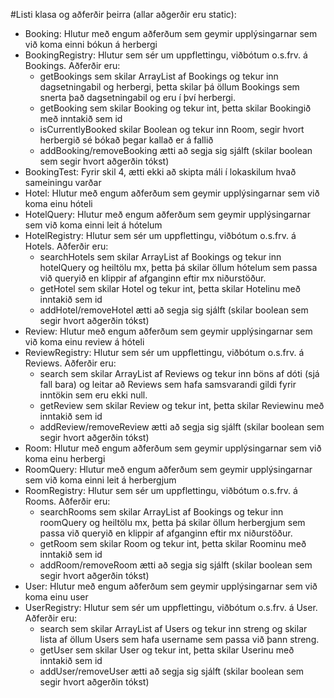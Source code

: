 #Listi klasa og aðferðir þeirra (allar aðgerðir eru static):
- Booking: Hlutur með engum aðferðum sem geymir upplýsingarnar sem við koma einni bókun á herbergi
- BookingRegistry: Hlutur sem sér um uppflettingu, viðbótum o.s.frv. á Bookings. Aðferðir eru:
  * getBookings sem skilar ArrayList af Bookings og tekur inn dagsetningabil og herbergi, þetta skilar þá öllum Bookings sem snerta það dagsetningabil og eru í því herbergi.
  * getBooking sem skilar Booking og tekur int, þetta skilar Bookingið með inntakið sem id
  * isCurrentlyBooked skilar Boolean og tekur inn Room, segir hvort herbergið sé bókað þegar kallað er á fallið
  * addBooking/removeBooking ætti að segja sig sjálft (skilar boolean sem segir hvort aðgerðin tókst)
- BookingTest: Fyrir skil 4, ætti ekki að skipta máli í lokaskilum hvað sameiningu varðar
- Hotel: Hlutur með engum aðferðum sem geymir upplýsingarnar sem við koma einu hóteli
- HotelQuery: Hlutur með engum aðferðum sem geymir upplýsingarnar sem við koma einni leit á hótelum
- HotelRegistry: Hlutur sem sér um uppflettingu, viðbótum o.s.frv. á Hotels. Aðferðir eru:
  * searchHotels sem skilar ArrayList af Bookings og tekur inn hotelQuery og heiltölu mx, þetta þá skilar öllum hótelum sem passa við queryið en klippir af afganginn eftir mx niðurstöður.
  * getHotel sem skilar Hotel og tekur int, þetta skilar Hotelinu með inntakið sem id
  * addHotel/removeHotel ætti að segja sig sjálft (skilar boolean sem segir hvort aðgerðin tókst)
- Review: Hlutur með engum aðferðum sem geymir upplýsingarnar sem við koma einu review á hóteli
- ReviewRegistry: Hlutur sem sér um uppflettingu, viðbótum o.s.frv. á Reviews. Aðferðir eru:
  * search sem skilar ArrayList af Reviews og tekur inn böns af dóti (sjá fall bara) og leitar að Reviews sem hafa samsvarandi gildi fyrir inntökin sem eru ekki null.
  * getReview sem skilar Review og tekur int, þetta skilar Reviewinu með inntakið sem id
  * addReview/removeReview ætti að segja sig sjálft (skilar boolean sem segir hvort aðgerðin tókst)
- Room: Hlutur með engum aðferðum sem geymir upplýsingarnar sem við koma einu herbergi
- RoomQuery: Hlutur með engum aðferðum sem geymir upplýsingarnar sem við koma einni leit á herbergjum
- RoomRegistry: Hlutur sem sér um uppflettingu, viðbótum o.s.frv. á Rooms. Aðferðir eru:
  * searchRooms sem skilar ArrayList af Bookings og tekur inn roomQuery og heiltölu mx, þetta þá skilar öllum herbergjum sem passa við queryið en klippir af afganginn eftir mx niðurstöður.
  * getRoom sem skilar Room og tekur int, þetta skilar Roominu með inntakið sem id
  * addRoom/removeRoom ætti að segja sig sjálft (skilar boolean sem segir hvort aðgerðin tókst)
- User: Hlutur með engum aðferðum sem geymir upplýsingarnar sem við koma einu user
- UserRegistry: Hlutur sem sér um uppflettingu, viðbótum o.s.frv. á User. Aðferðir eru:
  * search sem skilar ArrayList af Users og tekur inn streng og skilar lista af öllum Users sem hafa username sem passa við þann streng.
  * getUser sem skilar User og tekur int, þetta skilar Userinu með inntakið sem id
  * addUser/removeUser ætti að segja sig sjálft (skilar boolean sem segir hvort aðgerðin tókst)
